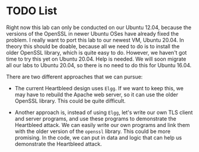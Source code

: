 # TODO List

Right now this lab can only be conducted on our Ubuntu 12.04, because 
the versions of the OpenSSL in newer Ubuntu OSes have already
fixed the problem. I really want to port this lab to our newest VM,
Ubuntu 20.04. In theory this should be doable, because all we need to 
do is to install the older OpenSSL library, which 
is quite easy to do. However, we haven't got time to try this yet 
on Ubuntu 20.04. Help is needed. We will soon migrate all our 
labs to Ubuntu 20.04, so there is no need to do this for Ubuntu 16.04.

There are two different approaches that we can pursue:

- The current Heartbleed design uses ```Elgg```. If we want to
keep this, we may have to rebuild the Apache web server, so it
can use the older OpenSSL library. This could be quite difficult. 

- Another approach is, instead of using ```Elgg```, 
let's write our own TLS client and server programs, and use these
programs to demonstrate the Heartbleed attack. We can easily 
write our own programs and link them with the older version of the ```openssl``` 
library. This could be more promising. In the code, we can
put in data and logic that can help us demonstrate the Heartbleed
attack. 



